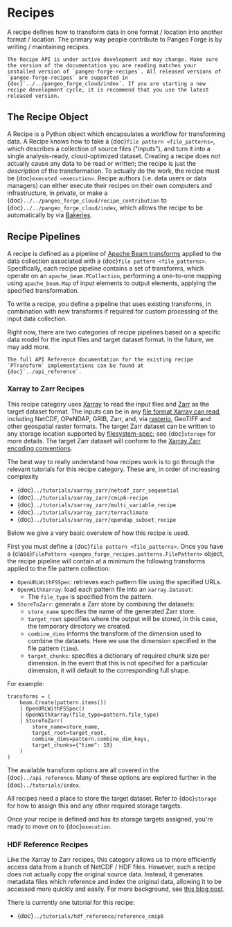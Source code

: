 # Recipes

A recipe defines how to transform data in one format / location into another format / location.
The primary way people contribute to Pangeo Forge is by writing / maintaining recipes.

```{note}
The Recipe API is under active development and may change. Make sure the version of the documentation you are reading matches your installed version of `pangeo-forge-recipes`. All released versions of `pangeo-forge-recipes` are supported in {doc}`../../pangeo_forge_cloud/index`. If you are starting a new recipe development cycle, it is recommend that you use the latest released version.
```

## The Recipe Object

A Recipe is a Python object which encapsulates a workflow for transforming data.
A Recipe knows how to take a {doc}`file pattern <file_patterns>`, which describes a collection of source files ("inputs"),
and turn it into a single analysis-ready, cloud-optimized dataset.
Creating a recipe does not actually cause any data to be read or written; the
recipe is just the _description_ of the transformation.
To actually do the work, the recipe must be {doc}`executed <execution>`.
Recipe authors (i.e. data users or data managers) can either execute their recipes
on their own computers and infrastructure, in private, or make a {doc}`../../pangeo_forge_cloud/recipe_contribution`
to {doc}`../../pangeo_forge_cloud/index`, which allows the recipe to be automatically by via [Bakeries](../../pangeo_forge_cloud/core_concepts.md).

## Recipe Pipelines

A recipe is defined as a pipeline of [Apache Beam transforms](https://beam.apache.org/documentation/programming-guide/#transforms) applied to the data collection associated with a {doc}`file pattern <file_patterns>`. Specifically, each recipe pipeline contains a set of transforms, which operate on an `apache_beam.PCollection`, performing a one-to-one mapping using `apache_beam.Map` of input elements to output elements, applying the specified transformation.

To write a recipe, you define a pipeline that uses existing transforms, in combination with new transforms if required for custom processing of the input data collection.

Right now, there are two categories of recipe pipelines based on a specific data model for the input files and target dataset format.
In the future, we may add more.

```{note}
The full API Reference documentation for the existing recipe `PTransform` implementations can be found at
{doc}`../api_reference`.
```

### Xarray to Zarr Recipes


This recipe category uses
[Xarray](http://xarray.pydata.org/) to read the input files and
[Zarr](https://zarr.readthedocs.io/) as the target dataset format.
The inputs can be in any [file format Xarray can read](http://xarray.pydata.org/en/latest/user-guide/io.html),
including NetCDF, OPeNDAP, GRIB, Zarr, and, via [rasterio](https://rasterio.readthedocs.io/),
GeoTIFF and other geospatial raster formats.
The target Zarr dataset can be written to any storage location supported
by [filesystem-spec](https://filesystem-spec.readthedocs.io/); see {doc}`storage`
for more details.
The target Zarr dataset will conform to the
[Xarray Zarr encoding conventions](http://xarray.pydata.org/en/latest/internals/zarr-encoding-spec.html).

The best way to really understand how recipes work is to go through the relevant
tutorials for this recipe category. These are, in order of increasing complexity

- {doc}`../tutorials/xarray_zarr/netcdf_zarr_sequential`
- {doc}`../tutorials/xarray_zarr/cmip6-recipe`
- {doc}`../tutorials/xarray_zarr/multi_variable_recipe`
- {doc}`../tutorials/xarray_zarr/terraclimate`
- {doc}`../tutorials/xarray_zarr/opendap_subset_recipe`

Below we give a very basic overview of how this recipe is used.

First you must define a {doc}`file pattern <file_patterns>`.
Once you have a {class}`FilePattern <pangeo_forge_recipes.patterns.FilePattern>` object,
the recipe pipeline will contain at a minimum the following transforms applied to the file pattern collection:
* `OpenURLWithFSSpec`: retrieves each pattern file using the specified URLs.
* `OpenWithXarray`: load each pattern file into an `xarray.Dataset`:
  * The `file_type` is specified from the pattern.
* `StoreToZarr`: generate a Zarr store by combining the datasets:
  * `store_name` specifies the name of the generated Zarr store.
  * `target_root` specifies where the output will be stored, in this case, the temporary directory we created.
  * `combine_dims` informs the transform of the dimension used to combine the datasets. Here we use the dimension specified in the file pattern (`time`).
  * `target_chunks`: specifies a dictionary of required chunk size per dimension. In the event that this is not specified for a particular dimension, it will default to the corresponding full shape.

For example:
```{code-block} python
transforms = (
    beam.Create(pattern.items())
    | OpenURLWithFSSpec()
    | OpenWithXarray(file_type=pattern.file_type)
    | StoreToZarr(
        store_name=store_name,
        target_root=target_root,
        combine_dims=pattern.combine_dim_keys,
        target_chunks={"time": 10}
    )
)
```

The available transform options are all covered in the {doc}`../api_reference`. Many of these options are explored further in the {doc}`../tutorials/index`.

All recipes need a place to store the target dataset. Refer to {doc}`storage` for how to assign this and any other required storage targets.

Once your recipe is defined and has its storage targets assigned, you're ready to
move on to {doc}`execution`.

### HDF Reference Recipes

Like the Xarray to Zarr recipes, this category allows us to more efficiently access data from a bunch of NetCDF / HDF files.
However, such a recipe does not actually copy the original source data.
Instead, it generates metadata files which reference and index the original data, allowing it to be accessed more quickly and easily.
For more background, see [this blog post](https://medium.com/pangeo/fake-it-until-you-make-it-reading-goes-netcdf4-data-on-aws-s3-as-zarr-for-rapid-data-access-61e33f8fe685).

There is currently one tutorial for this recipe:

- {doc}`../tutorials/hdf_reference/reference_cmip6`
